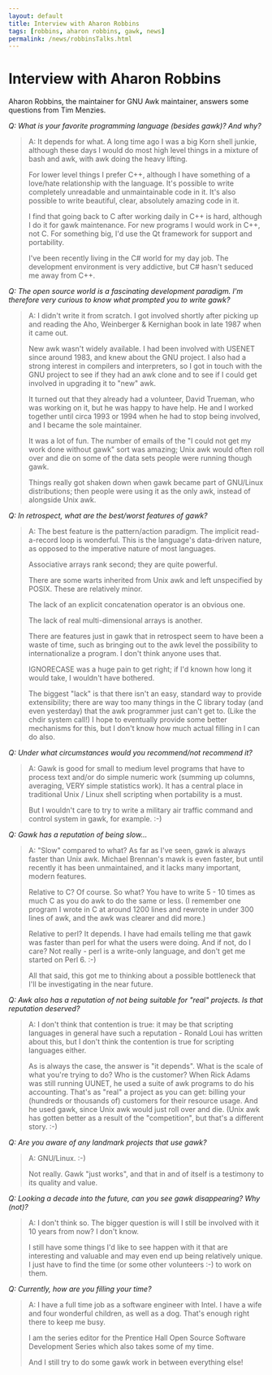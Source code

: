 ```yaml
---
layout: default
title: Interview with Aharon Robbins
tags: [robbins, aharon robbins, gawk, news]
permalink: /news/robbinsTalks.html
---
```


Interview with Aharon Robbins
=============================

Aharon Robbins, the maintainer for GNU Awk maintainer, answers some questions from Tim Menzies.

_Q: What is your favorite programming language (besides gawk)? And why?_

> A: It depends for what.  A long time ago I was a big Korn shell junkie,
> although these days I would do most high level things in a mixture of
> bash and awk, with awk doing the heavy lifting.
>
> For lower level things I prefer C++, although I have something of
> a love/hate relationship with the language. It's possible to write
> completely unreadable and unmaintainable code in it.  It's also possible
> to write beautiful, clear, absolutely amazing code in it.
>
> I find that going back to C after working daily in C++ is hard, although
> I do it for gawk maintenance.  For new programs I would work in C++,
> not C. For something big, I'd use the Qt framework for support and
> portability.
>
> I've been recently living in the C# world for my day job.  The
> development environment is very addictive, but C# hasn't seduced me
> away from C++.

_Q: The open source world is a fascinating development paradigm. I'm
therefore very curious to know what prompted  you to write gawk?_

> A: I didn't write it from scratch. I got involved shortly after
> picking up and reading the Aho, Weinberger & Kernighan book in late
> 1987 when it came out.
>
> New awk wasn't widely available. I had been involved with USENET since
> around 1983, and knew about the GNU project. I also had a strong interest
> in compilers and interpreters, so I got in touch with the GNU project
> to see if they had an awk clone and to see if I could get involved in
> upgrading it to "new" awk.
>
> It turned out that they already had a volunteer, David Trueman, who was
> working on it, but he was happy to have help.  He and I worked together
> until circa 1993 or 1994 when he had to stop being involved, and I became
> the sole maintainer.
>
> It was a lot of fun.  The number of emails of the "I could not get my
> work done without gawk" sort was amazing; Unix awk would often roll over
> and die on some of the data sets people were running though gawk.
>
> Things really got shaken down when gawk became part of GNU/Linux
> distributions; then people were using it as the only awk, instead of
> alongside Unix awk.

_Q: In retrospect, what are the best/worst features of gawk?_

> A: The best feature is the pattern/action paradigm. The implicit
> read-a-record loop is wonderful.  This is the language's data-driven
> nature, as opposed to the imperative nature of most languages.
>
> Associative arrays rank second; they are quite powerful.
>
> There are some warts inherited from Unix awk and left unspecified
> by POSIX.  These are relatively minor.
>
> The lack of an explicit concatenation operator is an obvious one.
>
> The lack of real multi-dimensional arrays is another.
>
> There are features just in gawk that in retrospect seem to have been a
> waste of time, such as bringing out to the awk level the possibility to
> internationalize a program.  I don't think anyone uses that.
>
> IGNORECASE was a huge pain to get right; if I'd known how long it would
> take, I wouldn't have bothered.
>
> The biggest "lack" is that there isn't an easy, standard way to provide
> extensibility; there are way too many things in the C library today (and
> even yesterday) that the awk programmer just can't get to. (Like the
> chdir system call!) I hope to eventually provide some better mechanisms
> for this, but I don't know how much actual filling in I can do also.

_Q:  Under what circumstances would you recommend/not recommend it?_

> A: Gawk is good for small to medium level programs that have to process
> text and/or do simple numeric work (summing up columns, averaging, VERY
> simple statistics work).  It has a central place in traditional Unix /
> Linux shell scripting when portability is a must.
>
> But I wouldn't care to try to write a military air traffic command and
> control system in gawk, for example. :-)

_Q:   Gawk has a reputation of being slow..._

> A: "Slow" compared to what?  As far as I've seen, gawk is always faster
> than Unix awk. Michael Brennan's mawk is even faster, but until recently
> it has been unmaintained, and it lacks many important, modern features.
>
> Relative to C?  Of course. So what?  You have to write 5 - 10 times as
> much C as you do awk to do the same or less. (I remember one program I
> wrote in C at around 1200 lines and rewrote in under 300 lines of awk,
> and the awk was clearer and did more.)
>
> Relative to perl?  It depends.  I have had emails telling me that gawk was
> faster than perl for what the users were doing.  And if not, do I care?
> Not really - perl is a write-only language, and don't get me started on
> Perl 6. :-)
>
> All that said, this got me to thinking about a possible bottleneck that
> I'll be investigating in the near future.

_Q: Awk also has a reputation of not being suitable for "real"
projects. Is that reputation deserved?_

> A: I don't think that contention is true: it may be that scripting
> languages in general have such a reputation - Ronald Loui has written
> about this, but I don't think the contention is true for scripting
> languages either.
>
> As is always the case, the answer is "it depends".  What is the scale
> of what you're trying to do?  Who is the customer?  When Rick Adams
> was still running UUNET, he used a suite of awk programs to do his
> accounting. That's as "real" a project as you can get: billing your
> (hundreds or thousands of) customers for their resource usage.  And he
> used gawk, since Unix awk would just roll over and die.  (Unix awk has
> gotten better as a result of the "competition", but that's a different
> story. :-)

_Q:  Are you aware of any landmark projects that use gawk?_

> A: GNU/Linux.  :-)
>
> Not really.  Gawk "just works", and that in and of itself is a testimony
> to its quality and value.

_Q: Looking a decade into the future, can  you see gawk disappearing? Why
(not)?_

> A: I don't think so.  The bigger question is will I still be involved
> with it 10 years from now?  I don't know.
>
> I still have some things I'd like to see happen with it that are
> interesting and valuable and may even end up being relatively unique.
> I just have to find the time (or some other volunteers :-) to work
> on them.

_Q: Currently, how are you filling your time?_

> A: I have a full time job as a software engineer with Intel.  I have
> a wife and four wonderful children, as well as a dog.  That's enough
> right there to keep me busy.
>
> I am the series editor for the Prentice Hall Open Source Software
> Development Series which also takes some of my time.
>
> And I still try to do some gawk work in between everything else!
